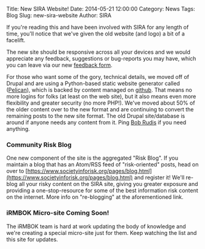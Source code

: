 Title: New SIRA Website!
Date: 2014-05-21 12:00:00
Category: News
Tags: Blog
Slug: new-sira-website
Author: SIRA

If you're reading this and have been involved with SIRA for any length of time, you'll notice that we've given the old website (and logo) a bit of a facelift.

The new site should be responsive across all your devices and we would appreciate any feedback, suggestions or bug-reports you may have, which you can leave via our new [feedback form](https://www.societyinforisk.org/pages/contact-feedback.html).

For those who want some of the gory, technical details, we moved off of Drupal and are using a Python-based static website generator called ([Pelican](http://getpelican.com)), which is backed by content managed on [github](https://github.com/societyinforisk/blog). That means no more logins for folks (at least on the web site), but it also means even more flexibility and greater security (no more PHP!). We've moved about 50% of the older content over to the new format and are continuing to convert the remaining posts to the new site format. The old Drupal site/database is around if anyone needs any content from it. Ping [Bob Rudis](mailto:bob@rudis.net) if you need anything.

### Community Risk Blog
One new component of the site is the aggregated "Risk Blog". If you maintain a blog that has an Atom/RSS feed of "risk-oriented" posts, head on over to [https://www.societyinforisk.org/pages/blog.html](https://www.societyinforisk.org/pages/blog.html) and register it! We'll re-blog all your risky content on the SIRA site, giving you greater exposure and providing a one-stop-resource for some of the best information risk content on the internet. More info on "re-blogging" at the aforementioned link.

### iRMBOK Micro-site Coming Soon!
The iRMBOK team is hard at work updating the body of knowledge and we're creating a special micro-site just for them. Keep watching the list and this site for updates.